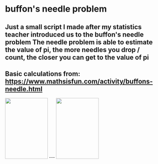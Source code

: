 # buffon's needle problem
Just a small script I made after my statistics teacher introduced us to the buffon's needle problem
The needle problem is able to estimate the value of pi, the more needles you drop / count, the closer you can get to the value of pi
---
Basic calculations from: https://www.mathsisfun.com/activity/buffons-needle.html
---
<img src=https://postimg.cc/8s2NC2Ms width="140" height="200">
---
<img src=https://ibb.co/smS7Z4x width="140" height="200">
